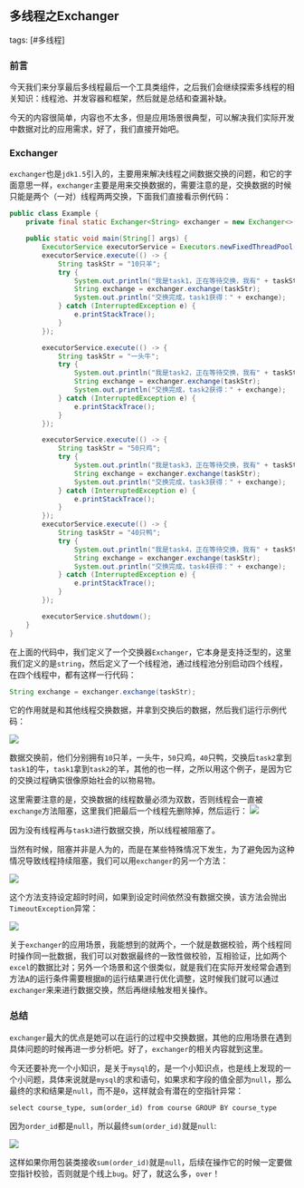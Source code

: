 ## 多线程之Exchanger
tags: [#多线程]

### 前言

今天我们来分享最后多线程最后一个工具类组件，之后我们会继续探索多线程的相关知识：线程池、并发容器和框架，然后就是总结和查漏补缺。

今天的内容很简单，内容也不太多，但是应用场景很典型，可以解决我们实际开发中数据对比的应用需求，好了，我们直接开始吧。

### Exchanger

`exchanger`也是`jdk1.5`引入的，主要用来解决线程之间数据交换的问题，和它的字面意思一样，`exchanger`主要是用来交换数据的，需要注意的是，交换数据的时候只能是两个（一对）线程两两交换，下面我们直接看示例代码：

```java
public class Example {
    private final static Exchanger<String> exchanger = new Exchanger<>();

    public static void main(String[] args) {
        ExecutorService executorService = Executors.newFixedThreadPool(4);
        executorService.execute(() -> {
            String taskStr = "10只羊";
            try {
                System.out.println("我是task1，正在等待交换，我有" + taskStr );
                String exchange = exchanger.exchange(taskStr);
                System.out.println("交换完成，task1获得：" + exchange);
            } catch (InterruptedException e) {
                e.printStackTrace();
            }
        });

        executorService.execute(() -> {
            String taskStr = "一头牛";
            try {
                System.out.println("我是task2，正在等待交换，我有" + taskStr );
                String exchange = exchanger.exchange(taskStr);
                System.out.println("交换完成，task2获得：" + exchange);
            } catch (InterruptedException e) {
                e.printStackTrace();
            }
        });

        executorService.execute(() -> {
            String taskStr = "50只鸡";
            try {
                System.out.println("我是task3，正在等待交换，我有" + taskStr );
                String exchange = exchanger.exchange(taskStr);
                System.out.println("交换完成，task3获得：" + exchange);
            } catch (InterruptedException e) {
                e.printStackTrace();
            }
        });
        executorService.execute(() -> {
            String taskStr = "40只鸭";
            try {
                System.out.println("我是task4，正在等待交换，我有" + taskStr );
                String exchange = exchanger.exchange(taskStr);
                System.out.println("交换完成，task4获得：" + exchange);
            } catch (InterruptedException e) {
                e.printStackTrace();
            }
        });

        executorService.shutdown();
    }
}
```

在上面的代码中，我们定义了一个交换器`Exchanger`，它本身是支持泛型的，这里我们定义的是`string`，然后定义了一个线程池，通过线程池分别启动四个线程，在四个线程中，都有这样一行代码：

```java
String exchange = exchanger.exchange(taskStr);
```

它的作用就是和其他线程交换数据，并拿到交换后的数据，然后我们运行示例代码：

![](
https://syske-pic-bed.oss-cn-hangzhou.aliyuncs.com/imgs/20210713084546.png)

数据交换前，他们分别拥有`10`只羊，一头牛，`50`只鸡，`40`只鸭，交换后`task2`拿到`task1`的牛，`task1`拿到`task2`的羊，其他的也一样，之所以用这个例子，是因为它的交换过程确实很像原始社会的以物易物。

这里需要注意的是，交换数据的线程数量必须为双数，否则线程会一直被`exchange`方法阻塞，这里我们把最后一个线程先删除掉，然后运行：
![](
https://syske-pic-bed.oss-cn-hangzhou.aliyuncs.com/imgs/20210713085134.png)

因为没有线程再与`task3`进行数据交换，所以线程被阻塞了。

当然有时候，阻塞并非是人为的，而是在某些特殊情况下发生，为了避免因为这种情况导致线程持续阻塞，我们可以用`exchanger`的另一个方法：

![](
https://syske-pic-bed.oss-cn-hangzhou.aliyuncs.com/imgs/20210713085420.png)

这个方法支持设定超时时间，如果到设定时间依然没有数据交换，该方法会抛出`TimeoutException`异常：

![](
https://syske-pic-bed.oss-cn-hangzhou.aliyuncs.com/imgs/20210713085835.png)

关于`exchanger`的应用场景，我能想到的就两个，一个就是数据校验，两个线程同时操作同一批数据，我们可以对数据最终的一致性做校验，互相验证，比如两个`excel`的数据比对；另外一个场景和这个很类似，就是我们在实际开发经常会遇到方法`A`的运行条件需要根据`B`的运行结果进行优化调整，这时候我们就可以通过`exchanger`来来进行数据交换，然后再继续触发相关操作。



### 总结

`exchanger`最大的优点是她可以在运行的过程中交换数据，其他的应用场景在遇到具体问题的时候再进一步分析吧。好了，`exchanger`的相关内容就到这里。

今天还要补充一个小知识，是关于`mysql`的，是一个小知识点，也是线上发现的一个小问题，具体来说就是`mysql`的求和语句，如果求和字段的值全部为`null`，那么最终的求和结果是`null`，而不是`0`，这样就会有潜在的空指针异常：

```
select course_type, sum(order_id) from course GROUP BY course_type
```

因为`order_id`都是`null`，所以最终`sum(order_id)`就是`null`:

![](
https://syske-pic-bed.oss-cn-hangzhou.aliyuncs.com/imgs/images/20210713130829.png)

这样如果你用包装类接收`sum(order_id)`就是`null`，后续在操作它的时候一定要做空指针校验，否则就是个线上`bug`。好了，就这么多，`over`！
